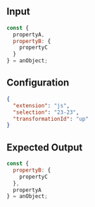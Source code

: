 
## Input
```javascript input
const {
  propertyA,
  propertyB: {
    propertyC
  }
} = anObject;
```

## Configuration
```json configuration
{
  "extension": "js",
  "selection": "23-23",
  "transformationId": "up"
}
```

## Expected Output
```javascript expected output
const {
  propertyB: {
    propertyC
  },
  propertyA
} = anObject;
```
